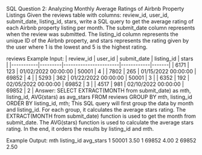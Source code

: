 SQL Question 2: Analyzing Monthly Average Ratings of Airbnb Property Listings
Given the reviews table with columns: review_id, user_id, submit_date, listing_id, stars, write a SQL query to get the average rating of each Airbnb property listing per month. The submit_date column represents when the review was submitted. The listing_id column represents the unique ID of the Airbnb property, and stars represents the rating given by the user where 1 is the lowest and 5 is the highest rating.

reviews Example Input:
| review_id | user_id | submit_date           | listing_id | stars |
|-----------|---------|-----------------------|------------|-------|
| 6171      | 123     | 01/02/2022 00:00:00   | 50001      | 4     |
| 7802      | 265     | 01/15/2022 00:00:00   | 69852      | 4     |
| 5293      | 362     | 01/22/2022 00:00:00   | 50001      | 3     |
| 6352      | 192     | 02/05/2022 00:00:00   | 69852      | 3     |
| 4517      | 981     | 02/10/2022 00:00:00   | 69852      | 2     |
Answer:
SELECT 
EXTRACT(MONTH from submit_date) as mth, 
listing_id, 
AVG(stars) as avg_stars
FROM 
reviews
GROUP BY 
mth, 
listing_id
ORDER BY 
listing_id, 
mth;
This SQL query will first group the data by month and listing_id. For each group, it calculates the average stars rating. The EXTRACT(MONTH from submit_date) function is used to get the month from submit_date. The AVG(stars) function is used to calculate the average stars rating. In the end, it orders the results by listing_id and mth.

Example Output:
mth	listing_id	avg_stars
1	50001	3.50
1	69852	4.00
2	69852	2.50
